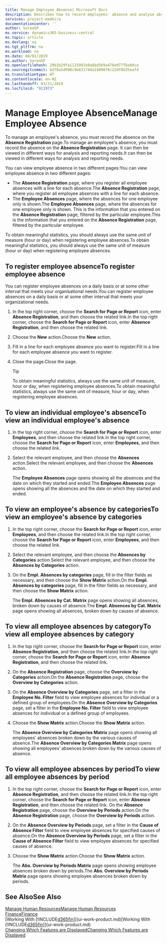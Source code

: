 ```yaml
---
title: Manage Employee Absence| Microsoft Docs
description: Describes how to record employees' absence and analyse absence statistics.
services: project-madeira
documentationcenter: ''
author: SorenGP
ms.service: dynamics365-business-central
ms.topic: article
ms.devlang: na
ms.tgt_pltfrm: na
ms.workload: na
ms.date: 04/01/2019
ms.author: SorenGP
ms.openlocfilehash: 29b1b29fa1115991b8a8bd569a476e977fba8dce
ms.sourcegitcommit: bd78a5d990c9e83174da1409076c22df8b35eafd
ms.translationtype: HT
ms.contentlocale: en-NZ
ms.lasthandoff: 03/31/2019
ms.locfileid: "911973"
---
```

# <a name="manage-employee-absence"></a><span data-ttu-id="5f4d2-103">Manage Employee Absence</span><span class="sxs-lookup"><span data-stu-id="5f4d2-103">Manage Employee Absence</span></span>
<span data-ttu-id="5f4d2-104">To manage an employee's absence, you must record the absence on the **Absence Registration** page.</span><span class="sxs-lookup"><span data-stu-id="5f4d2-104">To manage an employee's absence, you must record the absence on the **Absence Registration** page.</span></span> <span data-ttu-id="5f4d2-105">It can then be viewed in different ways for analysis and reporting needs.</span><span class="sxs-lookup"><span data-stu-id="5f4d2-105">It can then be viewed in different ways for analysis and reporting needs.</span></span>

<span data-ttu-id="5f4d2-106">You can view employee absence in two different pages:</span><span class="sxs-lookup"><span data-stu-id="5f4d2-106">You can view employee absence in two different pages:</span></span>

* <span data-ttu-id="5f4d2-107">The **Absence Registration** page, where you register all employee absences with a line for each absence.</span><span class="sxs-lookup"><span data-stu-id="5f4d2-107">The **Absence Registration** page, where you register all employee absences with a line for each absence.</span></span>
* <span data-ttu-id="5f4d2-108">The **Employee Absences** page, where the absences for one employee only is shown.</span><span class="sxs-lookup"><span data-stu-id="5f4d2-108">The **Employee Absences** page, where the absences for one employee only is shown.</span></span> <span data-ttu-id="5f4d2-109">This is the information that you entered on the **Absence Registration** page, filtered by the particular employee.</span><span class="sxs-lookup"><span data-stu-id="5f4d2-109">This is the information that you entered on the **Absence Registration** page, filtered by the particular employee.</span></span>

<span data-ttu-id="5f4d2-110">To obtain meaningful statistics, you should always use the same unit of measure (hour or day) when registering employee absences.</span><span class="sxs-lookup"><span data-stu-id="5f4d2-110">To obtain meaningful statistics, you should always use the same unit of measure (hour or day) when registering employee absences.</span></span>

## <a name="to-register-employee-absence"></a><span data-ttu-id="5f4d2-111">To register employee absence</span><span class="sxs-lookup"><span data-stu-id="5f4d2-111">To register employee absence</span></span>
<span data-ttu-id="5f4d2-112">You can register employee absences on a daily basis or at some other interval that meets your organisational needs.</span><span class="sxs-lookup"><span data-stu-id="5f4d2-112">You can register employee absences on a daily basis or at some other interval that meets your organizational needs.</span></span>

1. <span data-ttu-id="5f4d2-113">In the top right corner, choose the **Search for Page or Report** icon, enter **Absence Registration**, and then choose the related link.</span><span class="sxs-lookup"><span data-stu-id="5f4d2-113">In the top right corner, choose the **Search for Page or Report** icon, enter **Absence Registration**, and then choose the related link.</span></span>
2. <span data-ttu-id="5f4d2-114">Choose the **New** action.</span><span class="sxs-lookup"><span data-stu-id="5f4d2-114">Choose the **New** action.</span></span>
3. <span data-ttu-id="5f4d2-115">Fill in a line for each employee absence you want to register.</span><span class="sxs-lookup"><span data-stu-id="5f4d2-115">Fill in a line for each employee absence you want to register.</span></span>
4. <span data-ttu-id="5f4d2-116">Close the page.</span><span class="sxs-lookup"><span data-stu-id="5f4d2-116">Close the page.</span></span>

    > [!Tip]
    > <span data-ttu-id="5f4d2-117">To obtain meaningful statistics, always use the same unit of measure, hour or day, when registering employee absences.</span><span class="sxs-lookup"><span data-stu-id="5f4d2-117">To obtain meaningful statistics, always use the same unit of measure, hour or day, when registering employee absences.</span></span>

## <a name="to-view-an-individual-employees-absence"></a><span data-ttu-id="5f4d2-118">To view an individual employee's absence</span><span class="sxs-lookup"><span data-stu-id="5f4d2-118">To view an individual employee's absence</span></span>
1. <span data-ttu-id="5f4d2-119">In the top right corner, choose the **Search for Page or Report** icon, enter **Employees**, and then choose the related link.</span><span class="sxs-lookup"><span data-stu-id="5f4d2-119">In the top right corner, choose the **Search for Page or Report** icon, enter **Employees**, and then choose the related link.</span></span>
2. <span data-ttu-id="5f4d2-120">Select the relevant employee, and then choose the **Absences** action.</span><span class="sxs-lookup"><span data-stu-id="5f4d2-120">Select the relevant employee, and then choose the **Absences** action.</span></span>

    <span data-ttu-id="5f4d2-121">The **Employee Absences** page opens showing all the absences and the date on which they started and ended.</span><span class="sxs-lookup"><span data-stu-id="5f4d2-121">The **Employee Absences** page opens showing all the absences and the date on which they started and ended.</span></span>

## <a name="to-view-an-employees-absence-by-categories"></a><span data-ttu-id="5f4d2-122">To view an employee's absence by categories</span><span class="sxs-lookup"><span data-stu-id="5f4d2-122">To view an employee's absence by categories</span></span>
1. <span data-ttu-id="5f4d2-123">In the top right corner, choose the **Search for Page or Report** icon, enter **Employees**, and then choose the related link.</span><span class="sxs-lookup"><span data-stu-id="5f4d2-123">In the top right corner, choose the **Search for Page or Report** icon, enter **Employees**, and then choose the related link.</span></span>
2. <span data-ttu-id="5f4d2-124">Select the relevant employee, and then choose the **Absences by Categories** action.</span><span class="sxs-lookup"><span data-stu-id="5f4d2-124">Select the relevant employee, and then choose the **Absences by Categories** action.</span></span>
3. <span data-ttu-id="5f4d2-125">On the **Empl. Absences by categories** page, fill in the filter fields as necessary, and then choose the **Show Matrix** action.</span><span class="sxs-lookup"><span data-stu-id="5f4d2-125">On the **Empl. Absences by categories** page, fill in the filter fields as necessary, and then choose the **Show Matrix** action.</span></span>

    <span data-ttu-id="5f4d2-126">The **Empl. Absences by Cat. Matrix** page opens showing all absences, broken down by causes of absence.</span><span class="sxs-lookup"><span data-stu-id="5f4d2-126">The **Empl. Absences by Cat. Matrix** page opens showing all absences, broken down by causes of absence.</span></span>

## <a name="to-view-all-employee-absences-by-category"></a><span data-ttu-id="5f4d2-127">To view all employee absences by category</span><span class="sxs-lookup"><span data-stu-id="5f4d2-127">To view all employee absences by category</span></span>
1. <span data-ttu-id="5f4d2-128">In the top right corner, choose the **Search for Page or Report** icon, enter **Absence Registration**, and then choose the related link.</span><span class="sxs-lookup"><span data-stu-id="5f4d2-128">In the top right corner, choose the **Search for Page or Report** icon, enter **Absence Registration**, and then choose the related link.</span></span>
2. <span data-ttu-id="5f4d2-129">On the **Absence Registration** page, choose the **Overview by Categories** action.</span><span class="sxs-lookup"><span data-stu-id="5f4d2-129">On the **Absence Registration** page, choose the **Overview by Categories** action.</span></span>
3. <span data-ttu-id="5f4d2-130">On the **Absence Overview by Categories** page, set a filter in the **Employee No. Filter** field to view employee absences for individual or a defined group of employees.</span><span class="sxs-lookup"><span data-stu-id="5f4d2-130">On the **Absence Overview by Categories** page, set a filter in the **Employee No. Filter** field to view employee absences for individual or a defined group of employees.</span></span>
4. <span data-ttu-id="5f4d2-131">Choose the **Show Matrix** action.</span><span class="sxs-lookup"><span data-stu-id="5f4d2-131">Choose the **Show Matrix** action.</span></span>

    <span data-ttu-id="5f4d2-132">The **Absence Overview by Categories Matrix** page opens showing all employees’ absences broken down by the various causes of absence.</span><span class="sxs-lookup"><span data-stu-id="5f4d2-132">The **Absence Overview by Categories Matrix** page opens showing all employees’ absences broken down by the various causes of absence.</span></span>

## <a name="to-view-all-employee-absences-by-period"></a><span data-ttu-id="5f4d2-133">To view all employee absences by period</span><span class="sxs-lookup"><span data-stu-id="5f4d2-133">To view all employee absences by period</span></span>
1. <span data-ttu-id="5f4d2-134">In the top right corner, choose the **Search for Page or Report** icon, enter **Absence Registration**, and then choose the related link.</span><span class="sxs-lookup"><span data-stu-id="5f4d2-134">In the top right corner, choose the **Search for Page or Report** icon, enter **Absence Registration**, and then choose the related link.</span></span>
   <span data-ttu-id="5f4d2-135">On the **Absence Registration** page, choose the **Overview by Periods** action.</span><span class="sxs-lookup"><span data-stu-id="5f4d2-135">On the **Absence Registration** page, choose the **Overview by Periods** action.</span></span>
2. <span data-ttu-id="5f4d2-136">On the **Absence Overview by Periods** page, set a filter in the **Cause of Absence Filter** field to view employee absences for specified causes of absence.</span><span class="sxs-lookup"><span data-stu-id="5f4d2-136">On the **Absence Overview by Periods** page, set a filter in the **Cause of Absence Filter** field to view employee absences for specified causes of absence.</span></span>
3. <span data-ttu-id="5f4d2-137">Choose the **Show Matrix** action.</span><span class="sxs-lookup"><span data-stu-id="5f4d2-137">Choose the **Show Matrix** action.</span></span>

    <span data-ttu-id="5f4d2-138">The **Abs. Overview by Periods Matrix** page opens showing employee absences broken down by periods.</span><span class="sxs-lookup"><span data-stu-id="5f4d2-138">The **Abs. Overview by Periods Matrix** page opens showing employee absences broken down by periods.</span></span>

## <a name="see-also"></a><span data-ttu-id="5f4d2-139">See Also</span><span class="sxs-lookup"><span data-stu-id="5f4d2-139">See Also</span></span>
[<span data-ttu-id="5f4d2-140">Manage Human Resources</span><span class="sxs-lookup"><span data-stu-id="5f4d2-140">Manage Human Resources</span></span>](hr-manage-human-resources.md)  
[<span data-ttu-id="5f4d2-141">Finance</span><span class="sxs-lookup"><span data-stu-id="5f4d2-141">Finance</span></span>](finance.md)  
<span data-ttu-id="5f4d2-142">[Working With [!INCLUDE[d365fin](includes/d365fin_md.md)]](ui-work-product.md)</span><span class="sxs-lookup"><span data-stu-id="5f4d2-142">[Working With [!INCLUDE[d365fin](includes/d365fin_md.md)]](ui-work-product.md)</span></span>  
[<span data-ttu-id="5f4d2-143">Changing Which Features are Displayed</span><span class="sxs-lookup"><span data-stu-id="5f4d2-143">Changing Which Features are Displayed</span></span>](ui-experiences.md)
